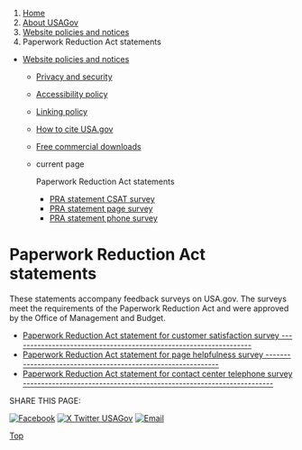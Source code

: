 1. [Home](/)
2. [About USAGov](/about)
3. [Website policies and notices](/website-policies-and-notices)
4. Paperwork Reduction Act statements

* [Website policies and notices](/website-policies-and-notices)
  + [Privacy and security](/privacy)
  + [Accessibility policy](/accessibility)
  + [Linking policy](/linking-policy)
  + [How to cite USA.gov](/how-to-cite)
  + [Free commercial downloads](/free-commercial-downloads)
  + current page

    Paperwork Reduction Act statements

    - [PRA statement CSAT survey](/pra-statement-csat)
    - [PRA statement page survey](/pra-statement-helpfulness)
    - [PRA statement phone survey](/pra-statement)

Paperwork Reduction Act statements
==================================

These statements accompany feedback surveys on USA.gov. The surveys meet the requirements of the Paperwork Reduction Act and were approved by the Office of Management and Budget.

* [Paperwork Reduction Act statement for customer satisfaction survey
  ------------------------------------------------------------------](/pra-statement-csat)
* [Paperwork Reduction Act statement for page helpfulness survey
  -------------------------------------------------------------](/pra-statement-helpfulness)
* [Paperwork Reduction Act statement for contact center telephone survey
  ---------------------------------------------------------------------](/pra-statement)

SHARE THIS PAGE:

[![Facebook](/themes/custom/usagov/images/social-media-icons/Facebook_Icon.svg)](https://www.facebook.com/sharer/sharer.php?u=https://www.usa.gov/paperwork-reduction-act-statements&v=3)
[![X Twitter USAGov](/themes/custom/usagov/images/social-media-icons/X_Twitter_Icon.svg?version=2)](https://twitter.com/intent/tweet?source=webclient&text=https://www.usa.gov/paperwork-reduction-act-statements)
[![Email](/themes/custom/usagov/images/social-media-icons/Email_Icon.svg?version=2)](mailto:?subject=https://www.usa.gov/paperwork-reduction-act-statements)

[Top](#main-content)